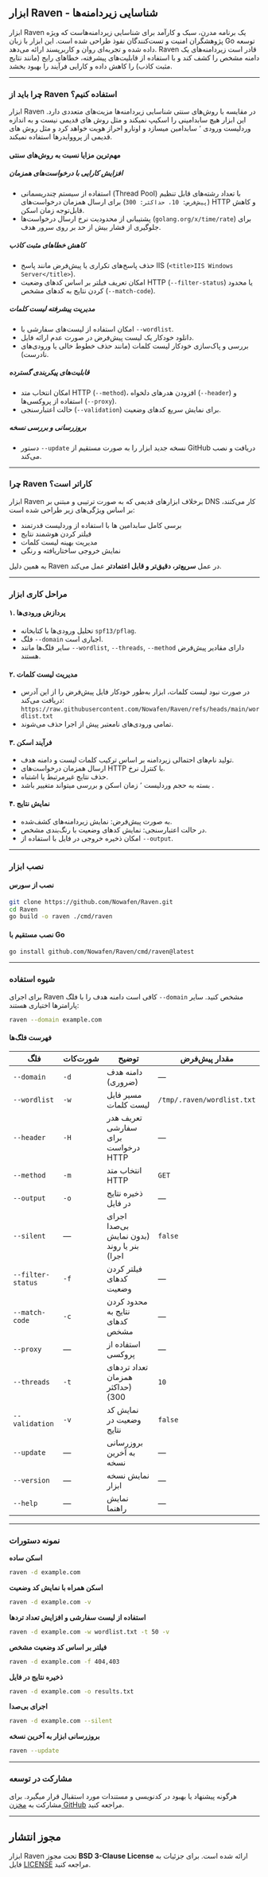 ## ابزار Raven - شناسایی زیر‌دامنه‌ها  

ابزار Raven یک برنامه مدرن، سبک و کارآمد برای شناسایی زیر‌دامنه‌هاست که ویژه پژوهشگران امنیت و تست‌کنندگان نفوذ طراحی شده است. این ابزار با زبان Go توسعه داده شده و تجربه‌ای روان و کاربرپسند ارائه می‌دهد. Raven قادر است زیر‌دامنه‌های یک دامنه مشخص را کشف کند و با استفاده از قابلیت‌های پیشرفته، خطاهای رایج (مانند نتایج مثبت کاذب) را کاهش داده و کارایی فرآیند را بهبود بخشد.  

---

### چرا باید از Raven استفاده کنیم؟  

ابزار Raven در مقایسه با روش‌های سنتی شناسایی زیر‌دامنه‌ها مزیت‌های متعددی دارد. این ابزار هیچ سابدامینی را اسکیپ نمیکند و مثل روش های قدیمی نیست و به اندازه وردلیست ورودی ٬ سابدامین میسازد و اونارو احراز هویت خواهد کرد و مثل روش های قدیمی از پرووایدرها استفاده نمیکند.  

#### مهم‌ترین مزایا نسبت به روش‌های سنتی  

##### افزایش کارایی با درخواست‌های همزمان  
- استفاده از سیستم چندریسمانی (Thread Pool) با تعداد رشته‌های قابل تنظیم (`پیش‌فرض: 10، حداکثر: 300`) برای ارسال همزمان درخواست‌های HTTP و کاهش قابل‌توجه زمان اسکن.  
- پشتیبانی از محدودیت نرخ ارسال درخواست‌ها (`golang.org/x/time/rate`) برای جلوگیری از فشار بیش از حد بر روی سرور هدف.  

##### کاهش خطاهای مثبت کاذب  
- حذف پاسخ‌های تکراری یا پیش‌فرض مانند پاسخ IIS (`<title>IIS Windows Server</title>`).  
- امکان تعریف فیلتر بر اساس کدهای وضعیت HTTP (`--filter-status`) یا محدود کردن نتایج به کدهای مشخص (`--match-code`).  

##### مدیریت پیشرفته لیست کلمات  
- امکان استفاده از لیست‌های سفارشی با `--wordlist`.  
- دانلود خودکار یک لیست پیش‌فرض در صورت عدم ارائه فایل.  
- بررسی و پاک‌سازی خودکار لیست کلمات (مانند حذف خطوط خالی یا ورودی‌های نادرست).  

##### قابلیت‌های پیکربندی گسترده  
- امکان انتخاب متد HTTP (`--method`)، افزودن هدرهای دلخواه (`--header`) و استفاده از پروکسی‌ها (`--proxy`).  
- حالت اعتبارسنجی (`--validation`) برای نمایش سریع کدهای وضعیت.  

##### بروزرسانی و بررسی نسخه  
- دستور `--update` نسخه جدید ابزار را به صورت مستقیم از GitHub دریافت و نصب می‌کند.  

---

### چرا Raven کاراتر است؟  

ابزار Raven برخلاف ابزارهای قدیمی که به صورت ترتیبی و مبتنی بر DNS کار می‌کنند، بر اساس ویژگی‌های زیر طراحی شده است:  
- برسی کامل سابدامین ها با استفاده از وردلیست قدرتمند
- فیلتر کردن هوشمند نتایج  
- مدیریت بهینه لیست کلمات  
- نمایش خروجی ساختاریافته و رنگی  

به همین دلیل Raven در عمل **سریع‌تر، دقیق‌تر و قابل اعتمادتر** عمل می‌کند.  

---

### مراحل کاری ابزار  

#### ۱. پردازش ورودی‌ها  
- تحلیل ورودی‌ها با کتابخانه `spf13/pflag`.  
- فلگ `--domain` اجباری است.  
- سایر فلگ‌ها مانند `--wordlist`, `--threads`, `--method` دارای مقادیر پیش‌فرض هستند.  

#### ۲. مدیریت لیست کلمات  
- در صورت نبود لیست کلمات، ابزار به‌طور خودکار فایل پیش‌فرض را از این آدرس دریافت می‌کند:  
  `https://raw.githubusercontent.com/Nowafen/Raven/refs/heads/main/wordlist.txt`  
- تمامی ورودی‌های نامعتبر پیش از اجرا حذف می‌شوند.  

#### ۳. فرآیند اسکن  
- تولید نام‌های احتمالی زیر‌دامنه بر اساس ترکیب کلمات لیست و دامنه هدف.  
- ارسال همزمان درخواست‌های HTTP با کنترل نرخ.  
- حذف نتایج غیرمرتبط یا اشتباه.  
- بسته به حجم وردلیست ٬ زمان اسکن و بررسی میتواند متغییر باشد .
#### ۴. نمایش نتایج  
- به صورت پیش‌فرض: نمایش زیر‌دامنه‌های کشف‌شده.  
- در حالت اعتبارسنجی: نمایش کدهای وضعیت با رنگ‌بندی مشخص.  
- امکان ذخیره خروجی در فایل با استفاده از `--output`.  

---

### نصب ابزار  

#### نصب از سورس  
```bash
git clone https://github.com/Nowafen/Raven.git
cd Raven
go build -o raven ./cmd/raven
```  

#### نصب مستقیم با Go  
```bash
go install github.com/Nowafen/Raven/cmd/raven@latest
```  

---

### شیوه استفاده  

برای اجرای Raven کافی است دامنه هدف را با فلگ `--domain` مشخص کنید. سایر پارامترها اختیاری هستند:  

```bash
raven --domain example.com
```  

#### فهرست فلگ‌ها  

| فلگ              | شورت‌کات | توضیح                                         | مقدار پیش‌فرض                 |
|------------------|----------|-----------------------------------------------|-------------------------------|
| `--domain`       | `-d`     | دامنه هدف (ضروری)                            | —                             |
| `--wordlist`     | `-w`     | مسیر فایل لیست کلمات                         | `/tmp/.raven/wordlist.txt`    |
| `--header`       | `-H`     | تعریف هدر سفارشی برای درخواست HTTP           | —                             |
| `--method`       | `-m`     | انتخاب متد HTTP                               | `GET`                         |
| `--output`       | `-o`     | ذخیره نتایج در فایل                           | —                             |
| `--silent`       | —        | اجرای بی‌صدا (بدون نمایش بنر یا روند اجرا)   | `false`                       |
| `--filter-status`| `-f`     | فیلتر کردن کدهای وضعیت                       | —                             |
| `--match-code`   | `-c`     | محدود کردن نتایج به کدهای مشخص               | —                             |
| `--proxy`        | —        | استفاده از پروکسی                            | —                             |
| `--threads`      | `-t`     | تعداد تردهای همزمان (حداکثر 300)             | `10`                          |
| `--validation`   | `-v`     | نمایش کد وضعیت در نتایج                      | `false`                       |
| `--update`       | —        | بروزرسانی به آخرین نسخه                      | —                             |
| `--version`      | —        | نمایش نسخه ابزار                             | —                             |
| `--help`         | —        | نمایش راهنما                                  | —                             |

---

### نمونه دستورات  

**اسکن ساده**  
```bash
raven -d example.com
```  

**اسکن همراه با نمایش کد وضعیت**  
```bash
raven -d example.com -v
```  

**استفاده از لیست سفارشی و افزایش تعداد تردها**  
```bash
raven -d example.com -w wordlist.txt -t 50 -v
```  

**فیلتر بر اساس کد وضعیت مشخص**  
```bash
raven -d example.com -f 404,403 
```  

**ذخیره نتایج در فایل**  
```bash
raven -d example.com -o results.txt
```  

**اجرای بی‌صدا**  
```bash
raven -d example.com --silent
```  

**بروزرسانی ابزار به آخرین نسخه**  
```bash
raven --update
```  

---

### مشارکت در توسعه  
هرگونه پیشنهاد یا بهبود در کدنویسی و مستندات مورد استقبال قرار میگیرد. برای مشارکت به [مخزن GitHub](https://github.com/Nowafen/Raven) مراجعه کنید.  

---

## مجوز انتشار  
ابزار Raven تحت مجوز **BSD 3-Clause License** ارائه شده است. برای جزئیات به فایل [LICENSE](LICENSE) مراجعه کنید.  
